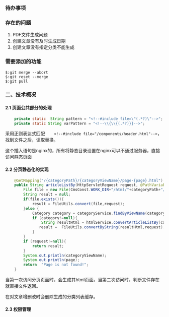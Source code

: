 ### 待办事项
### 存在的问题
1. PDF文件生成问题
2. 创建文章没有及时生成日期
3. 创建文章没有指定分类不能生成
### 需要添加的功能

```
$:git merge --abort
$:git reset --merge
$:git pull
```
### 二、技术概况
#### 2.1 页面公共部分的处理
```java
    private static  String pattern = "<!--#include file=\"(.*?)\"-->";
    private static String varPattern = "<!--\\{\\{(.*?)}}-->";
```
采用正则表达式匹配`    <!--#include file="/components/header.html"-->`，找到文件之后，读取替换。

这个插入语句是nginx的，所有将静态目录设置在nginx可以不通过服务器，直接访问静态页面

#### 2.2 分页静态化的实现
```java
    @GetMapping("/{categoryPath}/{categoryViewName}/page-{page}.html")
    public String articleListBy(HttpServletRequest request, @PathVariable("categoryPath") String categoryPath, @PathVariable("categoryViewName") String categoryViewName, @PathVariable("page") Integer page){
        File file = new File(CmsConst.WORK_DIR+"/html/"+categoryPath+"/"+categoryViewName+"/"+page+".html");
        String result = null;
        if(file.exists()){
            result = FileUtils.convert(file,request);
        }else {
            Category category = categoryService.findByViewName(categoryViewName);
            if (category!=null){
                String resultHtml = htmlService.convertArticleListBy(category,page);
               result =  FileUtils.convertByString(resultHtml,request);
            }
        }
        if (request!=null){
            return result;
        }
        System.out.println(categoryViewName);
        System.out.println(page);
        return  "Page is not found!";
    }
```
当第一次访问分页页面时，会生成其html页面。当第二次访问时，判断文件存在就直接文件返回。

在对文章增删改时会删除生成的分类列表缓存。

#### 2.3 权限管理